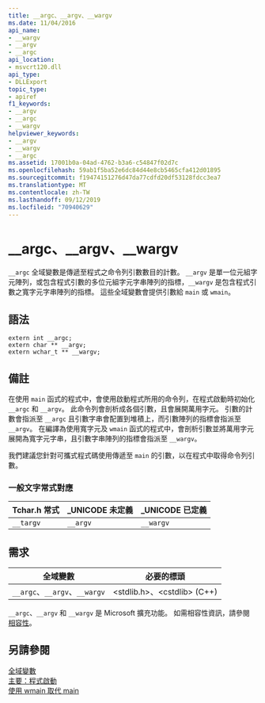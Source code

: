 ```yaml
---
title: __argc、__argv、__wargv
ms.date: 11/04/2016
api_name:
- __wargv
- __argv
- __argc
api_location:
- msvcrt120.dll
api_type:
- DLLExport
topic_type:
- apiref
f1_keywords:
- __argv
- __argc
- __wargv
helpviewer_keywords:
- __argv
- __wargv
- __argc
ms.assetid: 17001b0a-04ad-4762-b3a6-c54847f02d7c
ms.openlocfilehash: 59ab1f5ba52e6dc84d44e8cb5465cfa412d01895
ms.sourcegitcommit: f19474151276d47da77cdfd20df53128fdcc3ea7
ms.translationtype: MT
ms.contentlocale: zh-TW
ms.lasthandoff: 09/12/2019
ms.locfileid: "70940629"
---
```

# <a name="__argc-__argv-__wargv"></a>__argc、__argv、__wargv

`__argc` 全域變數是傳遞至程式之命令列引數數目的計數。 `__argv` 是單一位元組字元陣列，或包含程式引數的多位元組字元字串陣列的指標，`__wargv` 是包含程式引數之寬字元字串陣列的指標。 這些全域變數會提供引數給 `main` 或 `wmain`。

## <a name="syntax"></a>語法

```
extern int __argc;
extern char ** __argv;
extern wchar_t ** __wargv;
```

## <a name="remarks"></a>備註

在使用 `main` 函式的程式中，會使用啟動程式所用的命令列，在程式啟動時初始化 `__argc` 和 `__argv`。 此命令列會剖析成各個引數，且會展開萬用字元。 引數的計數會指派至 `__argc` 且引數字串會配置到堆積上，而引數陣列的指標會指派至 `__argv`。 在編譯為使用寬字元及 `wmain` 函式的程式中，會剖析引數並將萬用字元展開為寬字元字串，且引數字串陣列的指標會指派至 `__wargv`。

我們建議您針對可攜式程式碼使用傳遞至 `main` 的引數，以在程式中取得命令列引數。

### <a name="generic-text-routine-mappings"></a>一般文字常式對應

|Tchar.h 常式|_UNICODE 未定義|_UNICODE 已定義|
|---------------------|---------------------------|-----------------------|
|`__targv`|`__argv`|`__wargv`|

## <a name="requirements"></a>需求

|全域變數|必要的標頭|
|---------------------|---------------------|
|`__argc`、`__argv`、`__wargv`|\<stdlib.h>、\<cstdlib> (C++)|

`__argc`、`__argv` 和 `__wargv` 是 Microsoft 擴充功能。 如需相容性資訊，請參閱 [相容性](../c-runtime-library/compatibility.md)。

## <a name="see-also"></a>另請參閱

[全域變數](../c-runtime-library/global-variables.md)<br/>
[主要：程式啟動](../cpp/main-program-startup.md)<br/>
[使用 wmain 取代 main](../cpp/using-wmain-instead-of-main.md)
